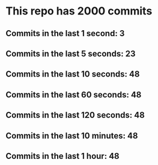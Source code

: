 # This repo has 2000 commits

## Commits in the last 1 second: 3
## Commits in the last 5 seconds: 23
## Commits in the last 10 seconds: 48
## Commits in the last 60 seconds: 48
## Commits in the last 120 seconds: 48
## Commits in the last 10 minutes: 48
## Commits in the last 1 hour: 48
